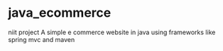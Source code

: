 # java_ecommerce
niit project
A simple e commerce website in java using frameworks like spring mvc and maven 
